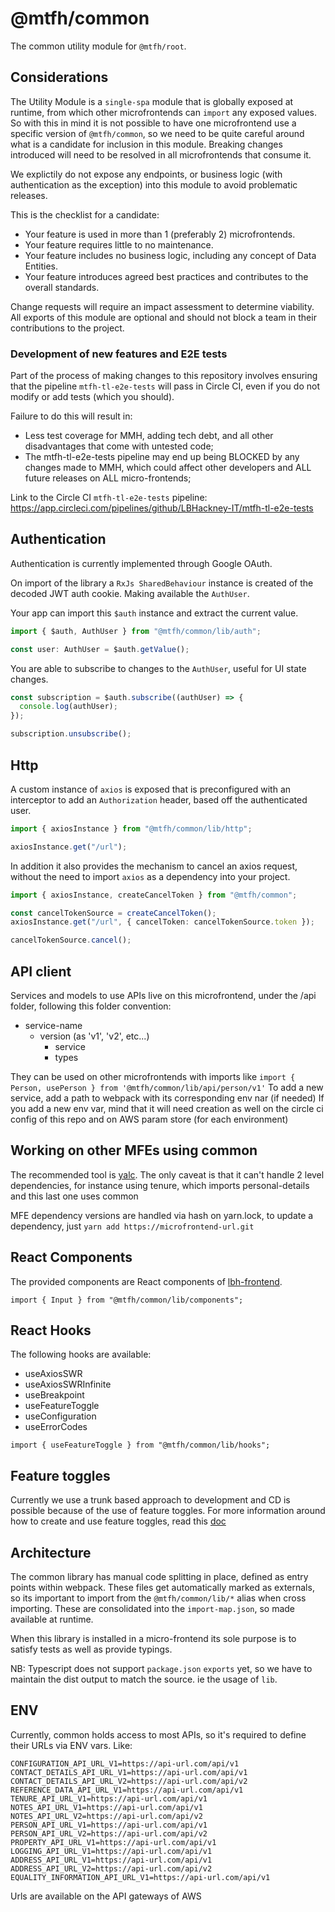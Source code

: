 # @mtfh/common

The common utility module for `@mtfh/root`.

## Considerations

The Utility Module is a `single-spa` module that is globally exposed at runtime, from
which other microfrontends can `import` any exposed values. So with this in mind it is not
possible to have one microfrontend use a specific version of `@mtfh/common`, so we need to
be quite careful around what is a candidate for inclusion in this module. Breaking changes
introduced will need to be resolved in all microfrontends that consume it.

We explictily do not expose any endpoints, or business logic (with authentication as the
exception) into this module to avoid problematic releases.

This is the checklist for a candidate:

- Your feature is used in more than 1 (preferably 2) microfrontends.
- Your feature requires little to no maintenance.
- Your feature includes no business logic, including any concept of Data Entities.
- Your feature introduces agreed best practices and contributes to the overall standards.

Change requests will require an impact assessment to determine viability. All exports of
this module are optional and should not block a team in their contributions to the
project.

### Development of new features and E2E tests

Part of the process of making changes to this repository involves ensuring that the
pipeline `mtfh-tl-e2e-tests` will pass in Circle CI, even if you do not modify or add
tests (which you should).

Failure to do this will result in:

- Less test coverage for MMH, adding tech debt, and all other disadvantages that come with
  untested code;
- The mtfh-tl-e2e-tests pipeline may end up being BLOCKED by any changes made to MMH,
  which could affect other developers and ALL future releases on ALL micro-frontends;

Link to the Circle CI `mtfh-tl-e2e-tests` pipeline:
https://app.circleci.com/pipelines/github/LBHackney-IT/mtfh-tl-e2e-tests

## Authentication

Authentication is currently implemented through Google OAuth.

On import of the library a `RxJs SharedBehaviour` instance is created of the decoded JWT
auth cookie. Making available the `AuthUser`.

Your app can import this `$auth` instance and extract the current value.

```ts
import { $auth, AuthUser } from "@mtfh/common/lib/auth";

const user: AuthUser = $auth.getValue();
```

You are able to subscribe to changes to the `AuthUser`, useful for UI state changes.

```ts
const subscription = $auth.subscribe((authUser) => {
  console.log(authUser);
});

subscription.unsubscribe();
```

## Http

A custom instance of `axios` is exposed that is preconfigured with an interceptor to add
an `Authorization` header, based off the authenticated user.

```ts
import { axiosInstance } from "@mtfh/common/lib/http";

axiosInstance.get("/url");
```

In addition it also provides the mechanism to cancel an axios request, without the need to
import `axios` as a dependency into your project.

```ts
import { axiosInstance, createCancelToken } from "@mtfh/common";

const cancelTokenSource = createCancelToken();
axiosInstance.get("/url", { cancelToken: cancelTokenSource.token });

cancelTokenSource.cancel();
```

## API client

Services and models to use APIs live on this microfrontend, under the /api folder,
following this folder convention:

- service-name
  - version (as 'v1', 'v2', etc...)
    - service
    - types

They can be used on other microfrontends with imports like
`import { Person, usePerson } from '@mtfh/common/lib/api/person/v1'` To add a new service,
add a path to webpack with its corresponding env nar (if needed) If you add a new env var,
mind that it will need creation as well on the circle ci config of this repo and on AWS
param store (for each environment)

## Working on other MFEs using common

The recommended tool is [yalc](https://github.com/wclr/yalc). The only caveat is that it
can't handle 2 level dependencies, for instance using tenure, which imports
personal-details and this last one uses common

MFE dependency versions are handled via hash on yarn.lock, to update a dependency, just
`yarn add https://microfrontend-url.git`

## React Components

The provided components are React components of
[lbh-frontend](https://github.com/LBHackney-IT/lbh-frontend).

```tsx
import { Input } from "@mtfh/common/lib/components";
```

## React Hooks

The following hooks are available:

- useAxiosSWR
- useAxiosSWRInfinite
- useBreakpoint
- useFeatureToggle
- useConfiguration
- useErrorCodes

```tsx
import { useFeatureToggle } from "@mtfh/common/lib/hooks";
```

## Feature toggles

Currently we use a trunk based approach to development and CD is possible because of the
use of feature toggles. For more information around how to create and use feature toggles,
read this [doc](https://slack-files.com/T02D15XMM-F02GQKR6YMN-0fef1885ce)

## Architecture

The common library has manual code splitting in place, defined as entry points within
webpack. These files get automatically marked as externals, so its important to import
from the `@mtfh/common/lib/*` alias when cross importing. These are consolidated into the
`import-map.json`, so made available at runtime.

When this library is installed in a micro-frontend its sole purpose is to satisfy tests as
well as provide typings.

NB: Typescript does not support `package.json` `exports` yet, so we have to maintain the
dist output to match the source. ie the usage of `lib`.

## ENV

Currently, common holds access to most APIs, so it's required to define their URLs via ENV
vars. Like:

```AUTH_ALLOWED_GROUPS=saml-aws-mtfh-developer
CONFIGURATION_API_URL_V1=https://api-url.com/api/v1
CONTACT_DETAILS_API_URL_V1=https://api-url.com/api/v1
CONTACT_DETAILS_API_URL_V2=https://api-url.com/api/v2
REFERENCE_DATA_API_URL_V1=https://api-url.com/api/v1
TENURE_API_URL_V1=https://api-url.com/api/v1
NOTES_API_URL_V1=https://api-url.com/api/v1
NOTES_API_URL_V2=https://api-url.com/api/v2
PERSON_API_URL_V1=https://api-url.com/api/v1
PERSON_API_URL_V2=https://api-url.com/api/v2
PROPERTY_API_URL_V1=https://api-url.com/api/v1
LOGGING_API_URL_V1=https://api-url.com/api/v1
ADDRESS_API_URL_V1=https://api-url.com/api/v1
ADDRESS_API_URL_V2=https://api-url.com/api/v2
EQUALITY_INFORMATION_API_URL_V1=https://api-url.com/api/v1
```

Urls are available on the API gateways of AWS
